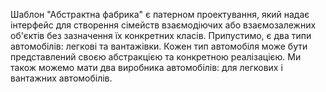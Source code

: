 
Шаблон "Абстрактна фабрика" є патерном проектування, який надає інтерфейс для створення сімейств взаємодіючих або взаємозалежних об'єктів без зазначення їх конкретних класів.
Припустимо, є два типи автомобілів: легкові та вантажівки. Кожен тип автомобіля може бути представлений своєю абстракцією та конкретною реалізацією. Ми також можемо мати два виробника автомобілів: для легкових і вантажних автомобілів.
